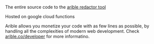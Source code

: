 The entire source code to the [arible redactor tool](https://www.arible.co/app/redactor-censor-sensitive-information-from-any-image-tkov)

Hosted on google cloud functions

Arible allows you monetize your code with as few lines as possible, by handling all the complexities of modern web development. Check [arible.co/developer](https://www.arible.co/developer) for more informatino.

